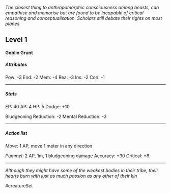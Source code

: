 *The closest thing to anthropomorphic consciousness among beasts, can empathise and memorise but are found to be incapable of critical reasoning and conceptualisation. Scholars still debate their rights on most planes*

## Level 1
#### Goblin Grunt

##### Attributes

Pow: -3
End: -2
Mem: -4
Rea: -3
Ins: -2
Con: -1

---
##### Stats

EP: 40
AP: 4
HP: 5
Dodge: +10

Bludgeoning Reduction: -2
Mental Reduction: -3

---
##### Action list

*Move:* 1 AP, move 1 meter in any direction

*Pummel:* 2 AP, 1m, 1 bludgeoning damage
Accuracy: +30
Critical: +8

---
*Although they might have some of the weakest bodies in their tribe, their hearts burn with just as much passion as any other of their kin*

#creatureSet 